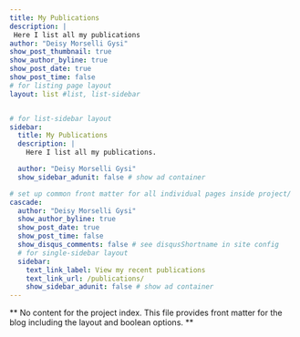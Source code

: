 ```yaml
---
title: My Publications
description: |
 Here I list all my publications
author: "Deisy Morselli Gysi"
show_post_thumbnail: true
show_author_byline: true
show_post_date: true
show_post_time: false
# for listing page layout
layout: list #list, list-sidebar


# for list-sidebar layout
sidebar: 
  title: My Publications
  description: |
    Here I list all my publications.

  author: "Deisy Morselli Gysi"
  show_sidebar_adunit: false # show ad container

# set up common front matter for all individual pages inside project/
cascade:
  author: "Deisy Morselli Gysi"
  show_author_byline: true
  show_post_date: true
  show_post_time: false
  show_disqus_comments: false # see disqusShortname in site config
  # for single-sidebar layout
  sidebar:
    text_link_label: View my recent publications
    text_link_url: /publications/
    show_sidebar_adunit: false # show ad container
---
```


** No content for the project index. This file provides front matter for the blog including the layout and boolean options. **
